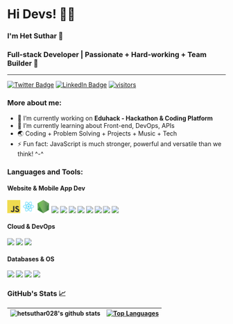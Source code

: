<!-- Title Section -->

# Hi Devs! 👨‍💻 
### I'm Het Suthar 👋

 
### Full-stack Developer | Passionate + Hard-working + Team Builder 🤝

<hr>

<!-- Social Media Links -->
[![Twitter Badge](https://img.shields.io/badge/Twitter-Profile-information?style=flat&logo=twitter&logoColor=while&color=1CA2F1)](https://twitter.com/HetSuthar7)
[![LinkedIn Badge](https://img.shields.io/badge/LinkedIn-Profile-informational?style=flat&logo=linkedin&logoColor=white&color=0D76A8)](https://www.linkedin.com/in/hetsuthar028/)
[![visitors](https://visitor-badge.glitch.me/badge?page_id=hetsuthar028)]()


### More about me:
- 🔭 I’m currently working on **Eduhack - Hackathon & Coding Platform**
- 🌱 I’m currently learning about Front-end, DevOps, APIs
- 🌏 Coding + Problem Solving + Projects + Music + Tech
- ⚡ Fun fact: JavaScript is much  stronger, powerful and versatile than we think! ^-^


### Languages and Tools:

#### Website & Mobile App Dev
<code><img height="30" src="https://raw.githubusercontent.com/github/explore/80688e429a7d4ef2fca1e82350fe8e3517d3494d/topics/javascript/javascript.png"></code>
<code><img height="30" src="https://raw.githubusercontent.com/github/explore/80688e429a7d4ef2fca1e82350fe8e3517d3494d/topics/react/react.png"></code>
<code><img height="30" src="https://raw.githubusercontent.com/github/explore/80688e429a7d4ef2fca1e82350fe8e3517d3494d/topics/nodejs/nodejs.png"></code>
<code><img height="30" src="https://upload.wikimedia.org/wikipedia/commons/thumb/8/80/HTML5_logo_resized.svg/1200px-HTML5_logo_resized.svg.png"></code>
<code><img height="30" src="https://upload.wikimedia.org/wikipedia/commons/thumb/d/d5/CSS3_logo_and_wordmark.svg/1200px-CSS3_logo_and_wordmark.svg.png"></code>
<code><img height="30" src="https://encrypted-tbn0.gstatic.com/images?q=tbn:ANd9GcR80kQwn2-VErrYhITBPi1NjNyU4e7th4uz4Q&usqp=CAU"></code>
<code><img height="30" src="https://upload.wikimedia.org/wikipedia/commons/thumb/c/c3/Python-logo-notext.svg/2048px-Python-logo-notext.svg.png"></code>
<code><img height="30" src="https://encrypted-tbn0.gstatic.com/images?q=tbn:ANd9GcT-tdiZZFbgiUIC6a5zw5GFaJjCr4BTvQGSv6Y59NSEhWc7hdwCIFGLtcuZDQQW1TJXBow&usqp=CAU"></code>
<code><img height="30" src="https://encrypted-tbn0.gstatic.com/images?q=tbn:ANd9GcRAptmKS9R844TWBdwlg-2wEgbRXvMeedS1XpjT6uFuElec47itc_Ya8Ulozo-2qheWenk&usqp=CAU"></code>
<code><img height="30" src="https://upload.wikimedia.org/wikipedia/commons/thumb/9/9a/Visual_Studio_Code_1.35_icon.svg/512px-Visual_Studio_Code_1.35_icon.svg.png"></code>
<code><img height="30" src="https://upload.wikimedia.org/wikipedia/commons/thumb/e/e3/Android_Studio_Icon_%282014-2019%29.svg/1200px-Android_Studio_Icon_%282014-2019%29.svg.png"></code>

#### Cloud & DevOps
<code><img height="30" src="https://encrypted-tbn0.gstatic.com/images?q=tbn:ANd9GcRdYwFKwO6yYqUHoZEKocZvQPk8DydfXvtBigmhAzgnmXcRmkYdKo-wfgGH_fWnzzecDEY&usqp=CAU"></code>
<code><img height="30" src="https://cloud.google.com/_static/cloud/images/social-icon-google-cloud-1200-630.png"></code>
<code><img height="30" src="https://www.docker.com/sites/default/files/d8/2019-07/vertical-logo-monochromatic.png"></code>


#### Databases & OS
<code><img height="30" src="https://ih1.redbubble.net/image.1949472564.0811/pp,840x830-pad,1000x1000,f8f8f8.jpg"></code>
<code><img height="30" src="https://gocode.colorado.gov/wp-content/uploads/2020/11/MongoDB-logo.gif"></code>
<code><img height="30" src="https://icon2.cleanpng.com/20180609/ryh/kisspng-firebase-cloud-messaging-google-cloud-messaging-api-as-a-service-5b1bf782ac0ca2.2103995315285594907047.jpg"></code>
<code><img height="30" src="https://spng.subpng.com/20180415/tue/kisspng-postgresql-pgadmin-computer-icons-database-depende-elephants-5ad386c4273742.4568938715238120361606.jpg"></code>


### GitHub's Stats 📈
| ![hetsuthar028's github stats](https://github-readme-stats.vercel.app/api?username=hetsuthar028&show_icons=true&hide_border=true&&count_private=true&include_all_commits=true) | [![Top Languages](https://github-readme-stats.vercel.app/api/top-langs/?username=hetsuthar028&layout=compact&show_icons=true&theme=dark)]() |
| ------------------ | ------------------ |
